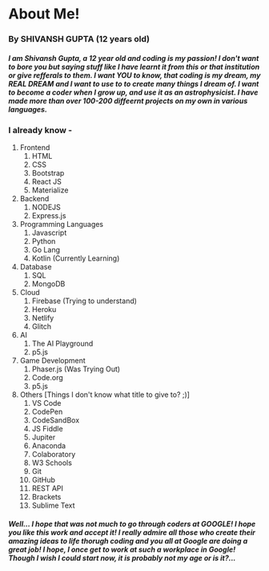# About Me!
### By SHIVANSH GUPTA (12 years old)


##### I am Shivansh Gupta, a 12 year old and coding is my passion! I don't want to bore you but saying stuff like I have learnt it from this or that institution or give refferals to them. I want YOU to know, that coding is my dream, my REAL DREAM and I want to use to to create many things I dream of. I want to become a coder when I grow up, and use it as an astrophysicist. I have made more than over 100-200 diffeernt projects on my own in various languages. 

### I already know - 

1. Frontend
    1. HTML 
    2. CSS 
    3. Bootstrap
    4. React JS
    5. Materialize
2. Backend
    1. NODEJS
    2. Express.js
3. Programming Languages
    1. Javascript
    2. Python
    3. Go Lang
    4. Kotlin (Currently Learning)
4. Database
    1. SQL
    2. MongoDB
5. Cloud
    1. Firebase (Trying to understand)
    2. Heroku
    3. Netlify
    4. Glitch
6. AI
    1. The AI Playground
    2. p5.js
7. Game Development
    1. Phaser.js (Was Trying Out)
    2. Code.org
    3. p5.js
8. Others [Things I don't know what title to give to? ;)]
    1. VS Code
    2. CodePen
    3. CodeSandBox
    4. JS Fiddle
    5. Jupiter
    6. Anaconda
    7. Colaboratory
    8. W3 Schools
    9. Git
    10. GitHub
    11. REST API
    12. Brackets
    13. Sublime Text 

##### Well... I hope that was not much to go through coders at GOOGLE! I hope you like this work and accept it! I really admire all those who create their amazing ideas to life thorugh coding and you all at Google are doing a great job! I hope, I once get to work at such a workplace in Google! Though I wish I could start now, it is probably not my age or is it?...
